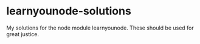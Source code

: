 learnyounode-solutions
======================

My solutions for the node module learnyounode. These should be used for great justice. 
